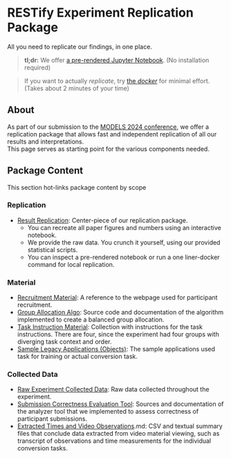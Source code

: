 # RESTify Experiment Replication Package

All you need to replicate our findings, in one place.

> **tl;dr:** We offer  [a pre-rendered Jupyter Notebook](https://github.com/m5c/RestifyJupyter/blob/master/Restify.ipynb). (No installation required)

> If you want to actually *replicate*, try [the *docker*](https://github.com/m5c/RestifyJupyter#dockerized-notebook) for minimal effort. (Takes about 2 minutes of your time)


## About

As part of our submission to the [MODELS 2024 conference](https://conf.researchr.org/track/models-2024/models-2024-technical-track#Practice-Track), we offer a replication package that allows fast and independent replication of all our results and interpretations.  
This page serves as starting point for the various components needed.

## Package Content

This section hot-links package content by scope

### Replication

* [Result Replication](replication.md): Center-piece of our replication package. 
    * You can recreate all paper figures and numbers using an interactive notebook.
    * We provide the raw data. You crunch it yourself, using our provided statistical scripts.
    * You can inspect a pre-rendered notebook or run a one liner-docker command for local replication.
  

### Material

 * [Recruitment Material](recruitment.md): A reference to the webpage used for participant recruitment.
 * [Group Allocation Algo](allocation.md): Source code and documentation of the algorithm implemented to create a balanced group allocation.
 * [Task Instruction Material](material.md): Collection with instructions for the task instructions. There are four, since the experiment had four groups with diverging task context and order.
 * [Sample Legacy Applications (Objects)](applications.md): The sample applications used task for training or actual conversion task.

### Collected Data

 * [Raw Experiment Collected Data](data.md): Raw data collected throughout the experiment.
 * [Submission Correctness Evaluation Tool](analyzer.md): Sources and documentation of the analyzer tool that we implemented to assess correctness of participant submissions. 
 * [Extracted Times and Video Observations](data).md: CSV and textual summary files that conclude data extracted from video material viewing, such as transcript of observations and time measurements for the individual conversion tasks.

